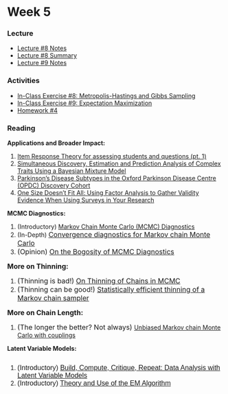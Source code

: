 # Week 5

### Lecture
- [Lecture #8 Notes](./Lectures/lecture_8_notes.ipynb)
- [Lecture #8 Summary](./Lectures/lecture_8_summary.ipynb)
- [Lecture #9 Notes](./Lectures/lecture_9_notes.ipynb)

### Activities
- [In-Class Exercise #8: Metropolis-Hastings and Gibbs Sampling](https://deepnote.com/project/AM207Fall202108-MH-and-Gibbs-_-uidW8qQXy-mQ6w0LJ7-w)
- [In-Class Exercise #9: Expectation Maximization](https://deepnote.com/project/AM207Fall202109-expectation-maximization-l6HX_UP8RXCBD7K5DvSAvg)
- [Homework #4](./HW/AM207_HW4.ipynb)

### Reading
<p><strong>Applications and Broader Impact:</strong></p>
<ol>
    <li><a class="inline_disabled" href="https://medium.com/@lucabenedetto/advantages-in-using-item-response-theory-for-assessing-students-and-more-4a9665258863" target="_blank" rel="noopener">Item Response Theory for assessing students and questions (pt. 1)</a></li>
    <li><a class="inline_disabled" href="https://journals.plos.org/plosgenetics/article?id=10.1371/journal.pgen.1004969" target="_blank" rel="noopener">Simultaneous Discovery, Estimation and Prediction Analysis of Complex Traits Using a Bayesian Mixture Model</a></li>
    <li><a class="inline_disabled" href="https://content.iospress.com/articles/journal-of-parkinsons-disease/jpd140523" target="_blank" rel="noopener">Parkinson&rsquo;s Disease Subtypes in the Oxford Parkinson Disease Centre (OPDC) Discovery Cohort</a></li>
    <li><a class="inline_disabled" href="https://www.ncbi.nlm.nih.gov/pmc/articles/PMC6757227/" target="_blank" rel="noopener">One Size Doesn&rsquo;t Fit All: Using Factor Analysis to Gather Validity Evidence When Using Surveys in Your Research</a></li>
</ol>
<p><strong>MCMC Diagnostics:</strong></p>
<ol>
    <li>(Introductory) <a href="https://www.statlect.com/fundamentals-of-statistics/Markov-Chain-Monte-Carlo-diagnostics">Markov Chain Monte Carlo (MCMC) Diagnostics</a></li>
    <li>(In-Depth)&nbsp;<a href="https://arxiv.org/pdf/1909.11827.pdf"><span style="font-family: inherit; font-size: 1rem;">Convergence diagnostics for Markov chain Monte Carlo</span></a></li>
    <li><span style="font-family: inherit; font-size: 1rem;">(Opinion) <a href="http://users.stat.umn.edu/~geyer/mcmc/diag.html">On the Bogosity of MCMC Diagnostics</a></span></li>
</ol>
<p><strong><span style="font-family: inherit; font-size: 1rem;">More on Thinning:</span></strong></p>
<ol>
    <li><span style="font-family: inherit; font-size: 1rem;">(Thinning is bad!) <a href="https://besjournals.onlinelibrary.wiley.com/doi/epdf/10.1111/j.2041-210X.2011.00131.x">On Thinning of Chains in MCMC</a></span></li>
    <li><span style="font-family: inherit; font-size: 1rem;">(Thinning can be good!) <a href="https://arxiv.org/pdf/1510.07727.pdf">Statistically efficient thinning of a Markov chain sampler</a></span></li>
</ol>
<p><strong><span style="font-family: inherit; font-size: 1rem;">More on Chain Length:</span></strong></p>
<ol>
    <li><span style="font-family: inherit; font-size: 1rem;"><span style="font-family: inherit; font-size: 1rem;">(The longer the better? Not always) </span></span><a href="https://arxiv.org/pdf/1708.03625.pdf">Unbiased Markov chain Monte Carlo with couplings</a></li>
</ol>
<p><strong>Latent Variable Models:</strong></p>
<div class="page" title="Page 1">
    <div class="section">
        <div class="layoutArea">
            <div class="column">
                <ol>
                    <li><span style="font-family: sans-serif; font-size: 1rem;">(Introductory) </span><a href="http://www.cs.columbia.edu/~blei/papers/Blei2014b.pdf"><span style="font-family: sans-serif; font-size: 1rem;">Build, Compute, Critique, Repeat: Data Analysis with Latent Variable Models</span></a></li>
                    <li><span style="font-family: sans-serif; font-size: 1rem;">(Introductory) </span><a href="http://mayagupta.org/publications/EMbookGuptaChen2010.pdf"><span style="font-family: sans-serif; font-size: 1rem;">Theory and Use of the EM Algorithm</span></a></li>
                </ol>
                <p>&nbsp;</p>
            </div>
        </div>
    </div>
</div>
